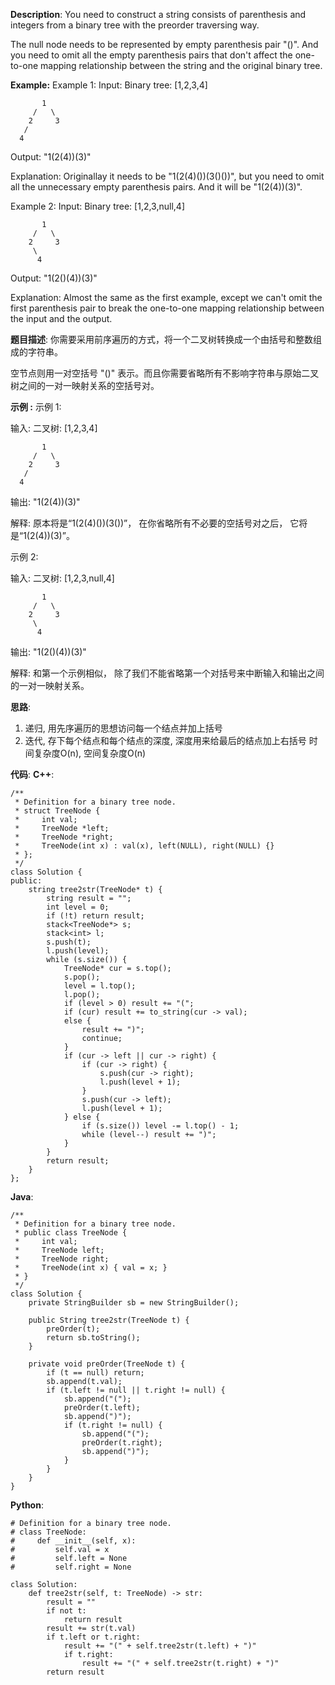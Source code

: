 __Description__:
You need to construct a string consists of parenthesis and integers from a binary tree with the preorder traversing way.

The null node needs to be represented by empty parenthesis pair "()". And you need to omit all the empty parenthesis pairs that don't affect the one-to-one mapping relationship between the string and the original binary tree.

__Example:__
Example 1:
Input: Binary tree: [1,2,3,4]
```
       1
     /   \
    2     3
   /
  4
```
Output: "1(2(4))(3)"

Explanation: Originallay it needs to be "1(2(4)())(3()())",
but you need to omit all the unnecessary empty parenthesis pairs.
And it will be "1(2(4))(3)".

Example 2:
Input: Binary tree: [1,2,3,null,4]
```
       1
     /   \
    2     3
     \
      4
```
Output: "1(2()(4))(3)"

Explanation: Almost the same as the first example,
except we can't omit the first parenthesis pair to break the one-to-one mapping relationship between the input and the output.

__题目描述__:
你需要采用前序遍历的方式，将一个二叉树转换成一个由括号和整数组成的字符串。

空节点则用一对空括号 "()" 表示。而且你需要省略所有不影响字符串与原始二叉树之间的一对一映射关系的空括号对。

__示例 :__
示例 1:

输入: 二叉树: [1,2,3,4]
```
       1
     /   \
    2     3
   /
  4
```
输出: "1(2(4))(3)"

解释: 原本将是“1(2(4)())(3())”，
在你省略所有不必要的空括号对之后，
它将是“1(2(4))(3)”。

示例 2:

输入: 二叉树: [1,2,3,null,4]
```
       1
     /   \
    2     3
     \
      4
```
输出: "1(2()(4))(3)"

解释: 和第一个示例相似，
除了我们不能省略第一个对括号来中断输入和输出之间的一对一映射关系。

__思路__:
1. 递归, 用先序遍历的思想访问每一个结点并加上括号
2. 迭代, 存下每个结点和每个结点的深度, 深度用来给最后的结点加上右括号
时间复杂度O(n), 空间复杂度O(n)

__代码__:
__C++__:
```
/**
 * Definition for a binary tree node.
 * struct TreeNode {
 *     int val;
 *     TreeNode *left;
 *     TreeNode *right;
 *     TreeNode(int x) : val(x), left(NULL), right(NULL) {}
 * };
 */
class Solution {
public:
    string tree2str(TreeNode* t) {
        string result = "";
        int level = 0;
        if (!t) return result;
        stack<TreeNode*> s;
        stack<int> l;
        s.push(t);
        l.push(level);
        while (s.size()) {
            TreeNode* cur = s.top();
            s.pop();
            level = l.top();
            l.pop();
            if (level > 0) result += "(";
            if (cur) result += to_string(cur -> val);
            else {
                result += ")";
                continue;
            }
            if (cur -> left || cur -> right) {
                if (cur -> right) {
                    s.push(cur -> right);
                    l.push(level + 1);
                }
                s.push(cur -> left);
                l.push(level + 1);
            } else {
                if (s.size()) level -= l.top() - 1;
                while (level--) result += ")";
            }
        }
        return result;
    }
};
```

__Java__:
```
/**
 * Definition for a binary tree node.
 * public class TreeNode {
 *     int val;
 *     TreeNode left;
 *     TreeNode right;
 *     TreeNode(int x) { val = x; }
 * }
 */
class Solution {
    private StringBuilder sb = new StringBuilder();

    public String tree2str(TreeNode t) {
        preOrder(t);
        return sb.toString();
    }

    private void preOrder(TreeNode t) {
        if (t == null) return;
        sb.append(t.val);
        if (t.left != null || t.right != null) {
            sb.append("(");
            preOrder(t.left);
            sb.append(")");
            if (t.right != null) {
                sb.append("(");
                preOrder(t.right);
                sb.append(")");
            }
        }
    }
}
```

__Python__:
```
# Definition for a binary tree node.
# class TreeNode:
#     def __init__(self, x):
#         self.val = x
#         self.left = None
#         self.right = None

class Solution:
    def tree2str(self, t: TreeNode) -> str:
        result = ""
        if not t:
            return result
        result += str(t.val)
        if t.left or t.right:
            result += "(" + self.tree2str(t.left) + ")"
            if t.right:
                result += "(" + self.tree2str(t.right) + ")"
        return result
```
